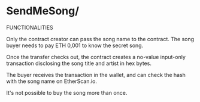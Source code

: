 # SendMeSong/

FUNCTIONALITIES  

Only the contract creator can pass the song name to the contract. 
The song buyer needs to pay ETH 0,001 to know the secret song.

Once the transfer checks out, the contract creates a no-value input-only transaction disclosing the song title and artist in hex bytes. 

The buyer receives the transaction in the wallet, and can check the hash with the song name on EtherScan.io.

It's not possible to buy the song more than once.

